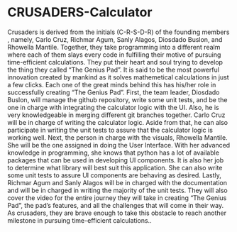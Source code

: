 # CRUSADERS-Calculator
Crusaders is derived from the initials (C-R-S-D-R) of the founding members , namely, Carlo Cruz, Richmar Agum, Sanly Alagos, Diosdado Buslon, and Rhowella Mantile. Together, they take programming into a different realm where each of them slays every code in fulfilling their motive of pursuing time-efficient calculations. They put their heart and soul trying to develop the thing they called “The Genius Pad”. It is said to be the most powerful innovation created by mankind as it solves mathemetical calculations in just a few clicks. Each one of the great minds behind this has his/her role in successfully creating “The Genius Pad”.  First, the team leader, Diosdado Buslon, will manage the github repository, write some unit tests, and be the one in charge with integrating the calculator logic with the UI. Also, he is very knowledgeable in merging different git branches together. Carlo Cruz  will be in charge of writing the calculator logic.  Aside from that, he can also participate in writing the unit tests to assure that the calculator logic is working well. Next, the person in charge with the visuals, Rhowella Mantile. She will be the one assigned in doing the User Interface. With her advanced knowledge in programming, she knows that python  has a lot of available packages that can be used in developing UI components. It is also her job to determine what library will best suit this application. She can also write some unit tests to assure UI components are behaving as desired. Lastly, Richmar Agum and Sanly Alagos will be in charged with the documentation and will be in charged in writing the majority of the unit tests. They will also cover the video for the entire journey they will take in creating “The Genius Pad”, the pad’s features, and all the challenges that will come in their way. As crusaders, they are brave enough to take this obstacle to reach another milestone in pursuing time-efficient calculations..
